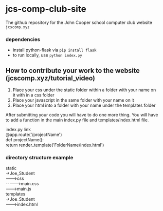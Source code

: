 # jcs-comp-club-site
The github repository for the John Cooper school computer club website<br>
<code>jcscomp.xyz</code>

### dependencies
* install python-flask via <code>pip install flask</code>
* to run locally, use <code>python index.py</code>

## How to contribute your work to the website (jcscomp.xyz/tutorial_video)
1. Place your css under the static folder within a folder with your name on it
   with in a css folder
2. Place your javascript in the same folder with your name on it
3. Place your html into a folder with your name under the templates folder

After submitting your code you will have to do one more thing. You will have to
add a function in the main index.py file and templates/index.html file.

<!--
index.html link<br>
<a href="/projectName"><h2>Name</h2></a><br>
-->

index.py link<br>
@app.route('/projectName')<br>
def projectName():<br>
    return render_template('FolderName/index.html')<br>

### directory structure example
static<br>
->Joe_Student<br>
--->css<br>
----->main.css<br>
--->main.js<br>
templates<br>
->Joe_Student<br>
--->index.html<br>
